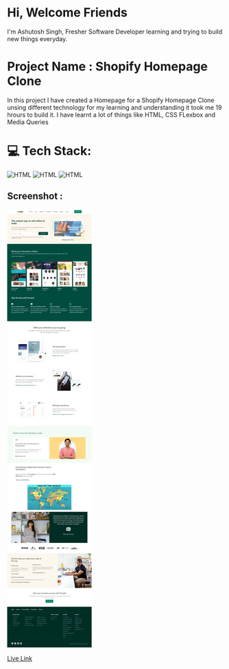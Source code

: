 # Hi, Welcome Friends

I'm Ashutosh Singh, Fresher Software Developer learning and trying to build new things everyday.

# Project Name : Shopify Homepage Clone

In this project I have created a Homepage for a Shopify Homepage Clone unsing different technology for my learning and understanding it took me 19 hrours to build it. I have learnt a lot of things like HTML, CSS FLexbox and Media Queries

# 💻 Tech Stack:

![HTML](https://img.shields.io/badge/-HTML-blue)
![HTML](https://img.shields.io/badge/-CSS-orange)
![HTML](https://img.shields.io/badge/-Tailwind%20CSS-red)

## Screenshot :

![Screenshot](SS.jpg)

[Live Link](https://magenta-custard-2c04a6.netlify.app/)
